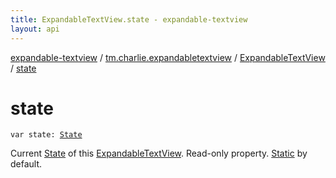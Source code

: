 ```yaml
---
title: ExpandableTextView.state - expandable-textview
layout: api
---
```


<div class='api-docs-breadcrumbs'><a href="../../index.html">expandable-textview</a> / <a href="../index.html">tm.charlie.expandabletextview</a> / <a href="index.html">ExpandableTextView</a> / <a href=".">state</a></div>

# state

<div class="signature"><code><span class="keyword">var </span><span class="identifier">state</span><span class="symbol">: </span><a href="-state/index.html"><span class="identifier">State</span></a></code></div>

Current <a href="-state/index.html">State</a> of this <a href="index.html">ExpandableTextView</a>. Read-only property. <a href="-state/-static.html">Static</a> by default.

